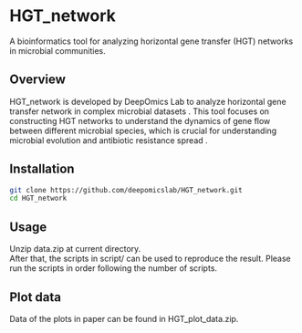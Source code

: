# HGT_network
A bioinformatics tool for analyzing horizontal gene transfer (HGT) networks in microbial communities.

## Overview

HGT_network is developed by DeepOmics Lab to analyze horizontal gene transfer network in complex microbial datasets . This tool focuses on constructing HGT networks to understand the dynamics of gene flow between different microbial species, which is crucial for understanding microbial evolution and antibiotic resistance spread .

## Installation

```bash
git clone https://github.com/deepomicslab/HGT_network.git
cd HGT_network
```

## Usage
Unzip data.zip at current directory.  
After that, the scripts in script/ can be used to reproduce the result. Please run the scripts in order following the number of scripts.

## Plot data
Data of the plots in paper can be found in HGT_plot_data.zip.
